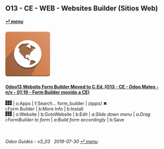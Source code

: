 ## O13 - CE - WEB - Websites Builder (Sitios Web)
#### [_&#x23CE; menu_](/o13/ce/o13-ce-guides_menu.md)  
### ![web](/doc/img/website.png)

#### [Odoo13 Website Form Builder Moved to C.Ed. (O13 - CE - Odoo Mates - n/v - 01:19 - Form Builder movido a CE)](https://youtube.com/embed/o3WGNq4i344?autoplay=1&start=0&end=0&rel=0)  
[***Sync***]: # (o13-ee-web-websites_builder_guides)  
![apps](/doc/img/apps.png) | o:Apps | f:Search... form_builder | _(apps)_ &#x2716;  
i:Form Builder | b:More Info | b:Install  
![apps](/doc/img/apps.png) | o:Website | b:GotoWebsite | b:Edit | _a:Slide down menu_ | _a:Drag i:FormBuilder to form_ | _a:Build form accordingly_ | b:Save  

<br>
	
###### Odoo Guides - v3_03 &nbsp; 2019-07-30  [_&#x23CE; menu_](/o13/ce/o13-ce-guides_menu.md)  
